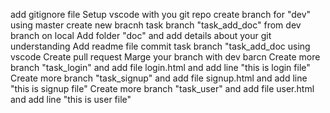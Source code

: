 add gitignore file
Setup vscode with you git repo
create branch for "dev" using master
create new bracnh task branch "task_add_doc" from dev branch on local
Add folder "doc" and add details about your git understanding
Add readme  file 
commit  task branch "task_add_doc using vscode 
Create pull request 
Marge your branch with dev barcn
Create more branch "task_login" and add file  login.html and add line "this is login file"
Create more branch "task_signup" and  add file  signup.html and add line "this is signup file"
Create more branch "task_user" and  add file  user.html and add line "this is user file"